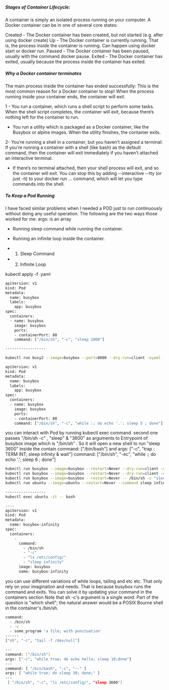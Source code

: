 

##### Stages of Container Lifecycle:
A container is simply an isolated process running on your computer. A Docker container can be in one of several core states:

Created - The Docker container has been created, but not started (e.g. after using docker create)
Up - The Docker container is currently running. That is, the process inside the container is running. Can happen using docker start or docker run.
Paused - The Docker container has been paused, usually with the command docker pause.
Exited - The Docker container has exited, usually because the process inside the container has exited.

##### Why a Docker container terminates
The main process inside the container has ended successfully: This is the most common reason for a Docker container to stop! When the process running inside your container ends, the container will exit.

1 - You run a container, which runs a shell script to perform some tasks. When the shell script completes, the container will exit, because there’s nothing left for the container to run.
- You run a utility which is packaged as a Docker container, like the Busybox or alpine images. When the utility finishes, the container exits.

2- You’re running a shell in a container, but you haven’t assigned a terminal: If you’re running a container with a shell (like bash) as the default command, then the container will exit immediately if you haven’t attached an interactive terminal.
-  If there’s no terminal attached, then your shell process will exit, and so the container will exit. You can stop this by adding --interactive --tty (or just -it) to your docker run ... command, which will let you type commands into the shell.

##### To Keep a Pod Running
I have faced similar problems when I needed a POD just to run continuously without doing any useful operation. The following are the two ways those worked for me:
args: is an array

- Running sleep command while running the container.
- Running an infinite loop inside the container.

- 1. Sleep Command
- 2. Infinite Loop

kubectl apply -f <pod-yaml-file-name>.yaml

``````sh
apiVersion: v1
kind: Pod
metadata:
  name: busybox
  labels:
    app: busybox
spec:
  containers:
  - name: busybox
    image: busybox
    ports:
    - containerPort: 80
    command: ["/bin/sh", "-c", "sleep 1000"]

------------------

kubectl run busy2 --image=busybox --port=8080 --dry-run=client -oyaml --command -- /bin/sh -c "while true; do echo '.'; sleep 3600; done" > busy2.yaml

apiVersion: v1
kind: Pod
metadata:
  name: busybox
  labels:
    app: busybox
spec:
  containers:
  - name: busybox
    image: busybox
    ports:
    - containerPort: 80
    command: ["/bin/sh", "-c", "while :; do echo '.'; sleep 5 ; done"]

``````
you can interact with Pod by running kubectl exec command.
second one passes "/bin/sh -c" , "sleep" & "3600" as arguments to Entrypoint of busybox image which is "/bin/sh" . So it will open a new shell to run "sleep 3600" inside the contain
command: ["/bin/bash"] and args: ["-c", "trap : TERM INT; sleep infinity & wait"]
command: ["/bin/sh", "-ec", "while :; do echo '.'; sleep 6 ; done"]

``````sh
kubectl run busybox --image=busybox --restart=Never --dry-run=client -o yaml -- sleep 3600
kubectl run busybox --image=busybox --restart=Never --dry-run=client -o yaml -- /bin/sh -c "sleep 3600"
kubectl run busybox --image=busybox --restart=Never -- /bin/sh -c "sleep 3600;echo boo"
kubectl run ubuntu --image=ubuntu --restart=Never --command sleep infinity

------------------
kubectl exec ubuntu -it -- bash

----
apiVersion: v1
kind: Pod
metadata: 
  name: busybox-infinity
spec: 
  containers: 
    - 
      command: 
        - /bin/sh
        - "-c"
        - "ls /etc/config/"
        - "sleep infinity"
      image: busybox
      name: busybox-infinity

``````
you can use different variations of while loops, tailing and etc etc. That only rely on your imagination and needs.
That is because busybox runs the command and exits. You can solve it by updating your command in the containers section
Note that sh -c's argument is a single word. Part of the question is "which shell"; the natural answer would be a POSIX Bourne shell in the container's /bin/sh.


``````sh
command:
  - /bin/sh
  - -c
  - some_program 'a file; with punctuation'
------
["sh", "-c", "tail -f /dev/null"]

---
command: ["/bin/sh"]
args: ["-c", "while true; do echo hello; sleep 10;done"]
---
command: [ "/bin/bash", "-c", "--" ]
args: [ "while true; do sleep 30; done;" ]
---
 [ "/bin/sh", "-c", "ls /etc/config/", "sleep 3600"]

``````